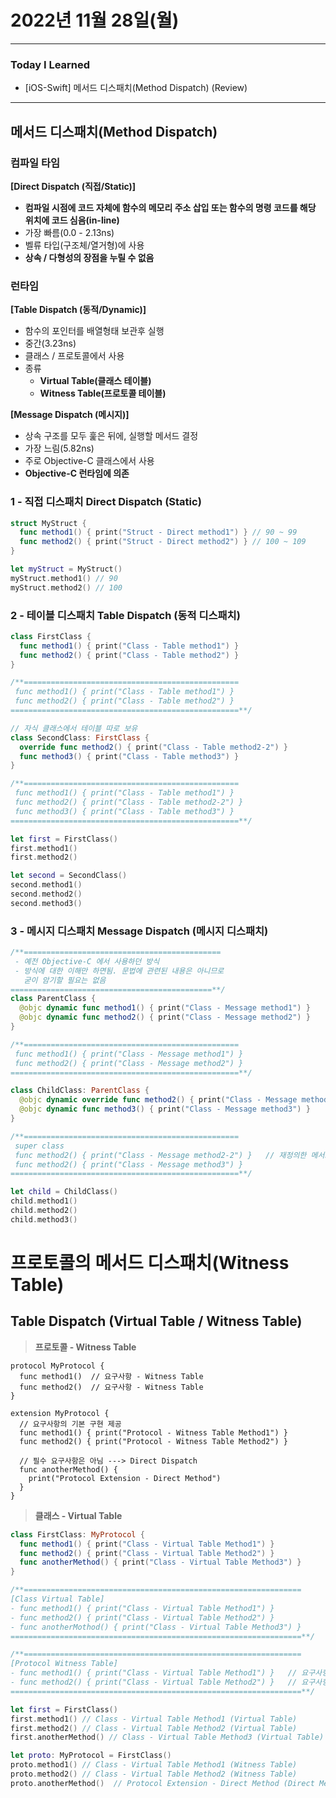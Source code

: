 # 2022년 11월 28일(월)

---

### Today I Learned 

- [iOS-Swift] 메서드 디스패치(Method Dispatch) (Review)

---

## 메서드 디스패치(Method Dispatch)

### 컴파일 타임

**[Direct Dispatch (직접/Static)]**

- **컴파일 시점에 코드 자체에 함수의 메모리 주소 삽입 또는 함수의 명령 코드를 해당 위치에 코드 심음(in-line)**
- 가장 빠름(0.0 - 2.13ns)
- 벨류 타입(구조체/열거형)에 사용
- **상속 / 다형성의 장점을 누릴 수 없음**

### 런타임

**[Table Dispatch (동적/Dynamic)]**

- 함수의 포인터를 배열형태 보관후 실행
- 중간(3.23ns)
- 클래스 / 프로토콜에서 사용
- 종류
  - **Virtual Table(클래스 테이블)**
  - **Witness Table(프로토콜 테이블)**

**[Message Dispatch (메시지)]**

- 상속 구조를 모두 훑은 뒤에, 실행할 메서드 결정
- 가장 느림(5.82ns)
- 주로 Objective-C 클래스에서 사용
- **Objective-C 런타임에 의존**

### 1 - 직접 디스패치 Direct Dispatch (Static)

```swift
struct MyStruct {
  func method1() { print("Struct - Direct method1") } // 90 ~ 99
  func method2() { print("Struct - Direct method2") } // 100 ~ 109 
}

let myStruct = MyStruct() 
myStruct.method1() // 90 
myStruct.method2() // 100 
```

### 2 - 테이블 디스패치 Table Dispatch (동적 디스패치)

```swift
class FirstClass {
  func method1() { print("Class - Table method1") }
  func method2() { print("Class - Table method2") }
}

/**================================================
 func method1() { print("Class - Table method1") }
 func method2() { print("Class - Table method2") }
===================================================**/

// 자식 클래스에서 테이블 따로 보유 
class SecondClass: FirstClass {
  override func method2() { print("Class - Table method2-2") }
  func method3() { print("Class - Table method3") }
}

/**================================================
 func method1() { print("Class - Table method1") }
 func method2() { print("Class - Table method2-2") }
 func method3() { print("Class - Table method3") }
===================================================**/

let first = FirstClass() 
first.method1() 
first.method2() 

let second = SecondClass()
second.method1()
second.method2()
second.method3() 
```

### 3 - 메시지 디스패치 Message Dispatch (메시지 디스패치)

```swift
/**============================================
 - 예전 Objective-C 에서 사용하던 방식
 - 방식에 대한 이해만 하면됨. 문법에 관련된 내용은 아니므로
   굳이 암기할 필요는 없음
=============================================**/
class ParentClass {
  @objc dynamic func method1() { print("Class - Message method1") }
  @objc dynamic func method2() { print("Class - Message method2") }
}

/**================================================
 func method1() { print("Class - Message method1") }
 func method2() { print("Class - Message method2") }
===================================================**/

class ChildClass: ParentClass {
  @objc dynamic override func method2() { print("Class - Message method2-2") }
  @objc dynamic func method3() { print("Class - Message method3") }
}

/**================================================
 super class
 func method2() { print("Class - Message method2-2") }   // 재정의한 메서드는 다시 주소가짐
 func method2() { print("Class - Message method3") }
===================================================**/

let child = ChildClass()
child.method1() 
child.method2() 
child.method3()
```



# 프로토콜의 메서드 디스패치(Witness Table)

## Table Dispatch (Virtual Table / Witness Table)

> **프로토콜 - Witness Table**

```
protocol MyProtocol {
  func method1()  // 요구사항 - Witness Table
  func method2()  // 요구사항 - Witness Table
}

extension MyProtocol {
  // 요구사항의 기본 구현 제공 
  func method1() { print("Protocol - Witness Table Method1") }
  func method2() { print("Protocol - Witness Table Method2") }
 	
  // 필수 요구사항은 아님 ---> Direct Dispatch
  func anotherMethod() {
    print("Protocol Extension - Direct Method")
  }
}
```

> **클래스 - Virtual Table**

```swift
class FirstClass: MyProtocol {
  func method1() { print("Class - Virtual Table Method1") }
  func method2() { print("Class - Virtual Table Method2") }
  func anotherMethod() { print("Class - Virtual Table Method3") }
}

/**==============================================================
[Class Virtual Table]
- func method1() { print("Class - Virtual Table Method1") }
- func method2() { print("Class - Virtual Table Method2") }
- func anotherMothod() { print("Class - Virtual Table Method3") }
=================================================================**/

/**==============================================================
[Protocol Witness Table]
- func method1() { print("Class - Virtual Table Method1") }   // 요구사항 - 우선순위 반영⭐️
- func method2() { print("Class - Virtual Table Method2") }   // 요구사항 - 우선순위 반영⭐️
=================================================================**/

let first = FirstClass()
first.method1() // Class - Virtual Table Method1 (Virtual Table)
first.method2() // Class - Virtual Table Method2 (Virtual Table)
first.anotherMethod() // Class - Virtual Table Method3 (Virtual Table)

let proto: MyProtocol = FirstClass()
proto.method1() // Class - Virtual Table Method1 (Witness Table)
proto.method2() // Class - Virtual Table Method2 (Witness Table)
proto.anotherMethod()  // Protocol Extension - Direct Method (Direct Method)
```